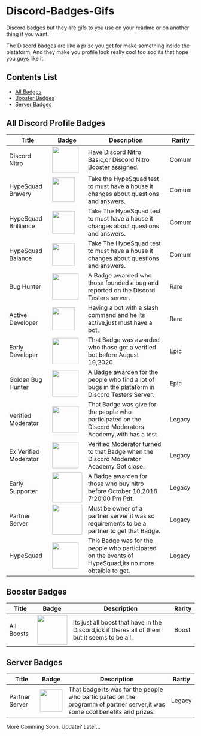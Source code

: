 # Discord-Badges-Gifs

Discord badges but they are gifs to you use on your readme or on another thing if you want.

The Discord badges are like a prize you get for make something inside the plataform,
And they make you profile look really cool too soo its that hope you guys like it.

## Contents List

- [All Badges](#all-discord-profile-badges)
- [Booster Badges](#booster-badges)
- [Server Badges](#server-badges)

## All Discord Profile Badges

| Title | Badge | Description | Rarity |
| ----- | ----- | ----------- | ------ |
Discord Nitro | <img width=70 height=70 align="center" src="https://github.com/assets/164407135/5e0e9562-097a-44ce-98dc-b2317a4156a3"/> | Have Discord Nitro Basic,or Discord Nitro Booster assigned. | Comum |
HypeSquad Bravery | <img width=60 height=65 align="center" src="https://github.com/assets/164407135/4aaf01ce-7d1c-4313-abf8-bc5e3a35d74a"/> | Take the HypeSquad test to must have a house it changes about questions and answers. | Comum |
HypeSquad Brilliance | <img width=60 height=60 align="center" src="https://github.com/assets/164407135/be05e1ae-a35d-4611-9bf0-24118c59c7c0"/> | Take The HypeSquad test to must have a house it changes about questions and answers. | Comum |
HypeSquad Balance | <img width=60 height=60 align="center" src="https://github.com/assets/164407135/2eb4da79-34cc-4044-9987-191216876cda"/> | Take The HypeSquad test to must have a house it changes about questions and answers. | Comum |
Bug Hunter | <img width=70 height=70 align="center" src="https://github.com/assets/164407135/bf0339c5-7160-4688-9307-3f237837cc33"/> | A Badge awarded who those founded a bug and reported on the Discord Testers server. | Rare |
Active Developer | <img width=60 height=60 align="center" src="https://github.com/assets/164407135/34fd77a2-603d-4fd9-88b8-a5b3e8de6328"/> | Having a bot with a slash command and he its active,just must have a bot. | Rare |
Early Developer | <img width=70 height=70 align="center" src="https://github.com/assets/164407135/a71ef3e3-2aba-4ec2-aa1f-20b2f071390a"/> | That Badge was awarded who those got a verified bot before August 19,2020. | Epic |
Golden Bug Hunter | <img width=70 height=70 align="center" src="https://github.com/assets/164407135/85189a47-0ad7-4266-8a0d-2a070ebb2655"/> | A Badge awarden for the people who find a lot of bugs in the plataform in Discord Testers Server. | Epic |
Verified Moderator | <img width=70 height=70 align="center" src="https://github.com/assets/164407135/44ff76d2-e4de-4ea0-a721-2f352fdf649d"/> | That Badge was give for the people who participated on the Discord Moderators Academy,with has a test. | Legacy |
Ex Verified Moderator | <img width=70 height=70 align="center" src="https://github.com/assets/164407135/02c77a25-89de-4437-b8f5-23ce3a76e150"/> | Verified Moderator turned to that Badge when the Discord Moderator Academy Got close. | Legacy |
Early Supporter | <img widht=80 height=80 align="center" src="https://github.com/assets/164407135/98ef4319-3827-41a8-8974-82acb44c558f"/> | A Badge awarden for those who buy nitro before October 10,2018 7:20:00 Pm Pdt. | Legacy |
Partner Server | <img width=80 height=80 align="center" src="https://github.com/assets/164407135/c561e5c8-96b4-42b3-b8a2-0583f8b2ba93"/> | Must be owner of a partner server,it was so requirements to be a partner to get that Badge. | Legacy |
HypeSquad | <img width=70 height=70 align="center" src="https://github.com/assets/164407135/72498bf7-fae3-4ff1-a564-2e05ed1a3099"/> | This Badge was for the people who participated on the events of HypeSquad,its no more obtaible to get. | Legacy |

## Booster Badges

| Title | Badge | Description | Rarity |
|-------|-------|-------------|--------|
All Boosts | <img width=80 height=80 src="https://github.com/assets/164407135/31758107-26d4-4292-a51b-80e5081fc02c"> | Its just all boost that have in the Discord,idk if theres all of them but it seems to be all. | Boost |

## Server Badges

| Title | Badge | Description | Rarity |
|-------|-------|-------------|--------|
Partner Server | <img width=60 height=60 src="https://github.com/assets/164407135/cdbc66d3-50cc-43b3-b83a-fd3e0c0cd126"> | That badge its was for the people who participated on the programm of partner server,it was some cool benefits and prizes. | Legacy |

More Comming Soon.
Update? Later...
